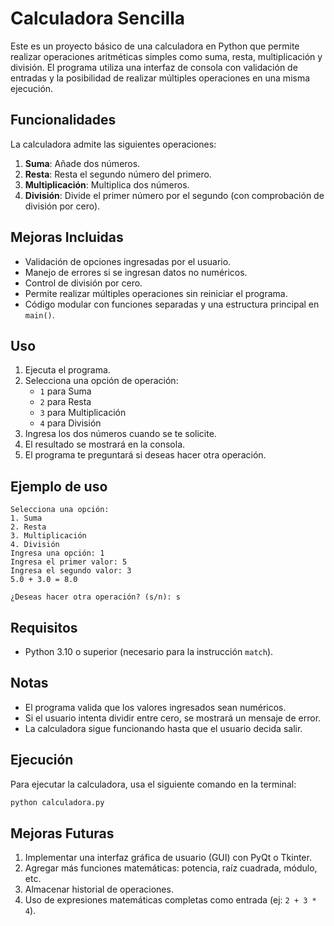 # Calculadora Sencilla

Este es un proyecto básico de una calculadora en Python que permite realizar operaciones aritméticas simples como suma, resta, multiplicación y división. El programa utiliza una interfaz de consola con validación de entradas y la posibilidad de realizar múltiples operaciones en una misma ejecución.

## Funcionalidades

La calculadora admite las siguientes operaciones:

1. **Suma**: Añade dos números.
2. **Resta**: Resta el segundo número del primero.
3. **Multiplicación**: Multiplica dos números.
4. **División**: Divide el primer número por el segundo (con comprobación de división por cero).

## Mejoras Incluidas

- Validación de opciones ingresadas por el usuario.
- Manejo de errores si se ingresan datos no numéricos.
- Control de división por cero.
- Permite realizar múltiples operaciones sin reiniciar el programa.
- Código modular con funciones separadas y una estructura principal en `main()`.

## Uso

1. Ejecuta el programa.
2. Selecciona una opción de operación:
   - `1` para Suma
   - `2` para Resta
   - `3` para Multiplicación
   - `4` para División
3. Ingresa los dos números cuando se te solicite.
4. El resultado se mostrará en la consola.
5. El programa te preguntará si deseas hacer otra operación.

## Ejemplo de uso

```text
Selecciona una opción:
1. Suma
2. Resta
3. Multiplicación
4. División
Ingresa una opción: 1
Ingresa el primer valor: 5
Ingresa el segundo valor: 3
5.0 + 3.0 = 8.0

¿Deseas hacer otra operación? (s/n): s
```

## Requisitos

- Python 3.10 o superior (necesario para la instrucción `match`).

## Notas

- El programa valida que los valores ingresados sean numéricos.
- Si el usuario intenta dividir entre cero, se mostrará un mensaje de error.
- La calculadora sigue funcionando hasta que el usuario decida salir.

## Ejecución

Para ejecutar la calculadora, usa el siguiente comando en la terminal:

```bash
python calculadora.py
```

## Mejoras Futuras

1. Implementar una interfaz gráfica de usuario (GUI) con PyQt o Tkinter.
2. Agregar más funciones matemáticas: potencia, raíz cuadrada, módulo, etc.
3. Almacenar historial de operaciones.
4. Uso de expresiones matemáticas completas como entrada (ej: `2 + 3 * 4`).
